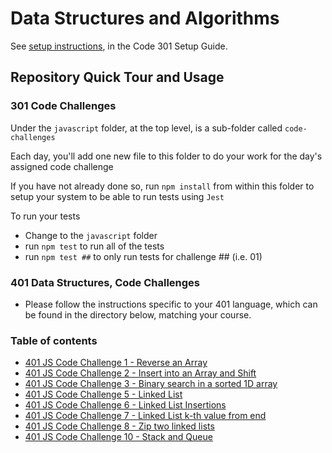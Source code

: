 # Data Structures and Algorithms

See [setup instructions](https://codefellows.github.io/setup-guide/code-301/3-code-challenges), in the Code 301 Setup Guide.

## Repository Quick Tour and Usage

### 301 Code Challenges

Under the `javascript` folder, at the top level, is a sub-folder called `code-challenges`

Each day, you'll add one new file to this folder to do your work for the day's assigned code challenge

If you have not already done so, run `npm install` from within this folder to setup your system to be able to run tests using `Jest`

To run your tests

- Change to the `javascript` folder
- run `npm test` to run all of the tests
- run `npm test ##` to only run tests for challenge ## (i.e. 01)

### 401 Data Structures, Code Challenges

- Please follow the instructions specific to your 401 language, which can be found in the directory below, matching your course.

### Table of contents

- [401 JS Code Challenge 1 - Reverse an Array](./javascript/array-reverse/README.md)
- [401 JS Code Challenge 2 - Insert into an Array and Shift](./javascript/array-insert-shift/README.md)
- [401 JS Code Challenge 3 - Binary search in a sorted 1D array](./javascript/array-binary-search/README.md)
- [401 JS Code Challenge 5 - Linked List](./javascript/linked-list/README.md)
- [401 JS Code Challenge 6 - Linked List Insertions](./javascript/linked-list-insertions/README.md)
- [401 JS Code Challenge 7 - Linked List k-th value from end](./javascript/linked-list-kth/README.md)
- [401 JS Code Challenge 8 - Zip two linked lists](./javascript/linked-list-zip/README.md)
- [401 JS Code Challenge 10 - Stack and Queue](./javascript/stack-and-queue/README.md)
